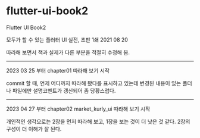 # flutter-ui-book2

Flutter UI Book2

모두가 할 수 있는 플러터 UI 실전, 초판 1쇄 2021 08 20

따라해 보면서 책과 실제가 다른 부분을 적절히 수정해 봄.

---

2023 03 25 부터 chapter01 따라해 보기 시작

commit 할 때, 언제 어디까지 따라해 봤다를 표시하고 있는데 변경된 내용이 있는 폴더나 파일에만 설명코멘트가 갱신되어 좀 당황스럽다.

---

2023 04 27 부터 chapter02 market_kurly_ui 따라해 보기 시작

개인적인 생각으로는 2장을 먼저 따라해 보고, 1장을 보는 것이 더 낫은 것 같다. 2장의 구성이 더 이해가 잘 된다.
